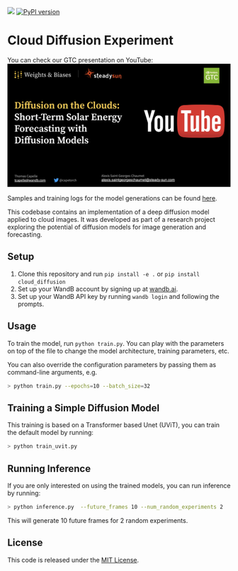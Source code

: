 [![](https://raw.githubusercontent.com/wandb/assets/main/wandb-github-badge-gradient.svg)](https://wandb.ai/capecape/ddpm_clouds/reports/Diffusion-on-the-Clouds-Short-term-solar-energy-forecasting-with-Diffusion-Models--VmlldzozNDMxNTg5)
[![PyPI version](https://badge.fury.io/py/cloud_diffusion.svg)](https://badge.fury.io/py/cloud_diffusion)


# Cloud Diffusion Experiment
You can check our GTC presentation on YouTube:
[![](assets/front.jpg)](https://www.youtube.com/watch?v=L5h9kbMMzZs)

Samples and training logs for the model generations can be found [here](https://wandb.me/gtc2023).

This codebase contains an implementation of a deep diffusion model applied to cloud images. It was developed as part of a research project exploring the potential of diffusion models for image generation and forecasting.

## Setup

1. Clone this repository and run `pip install -e .` or `pip install cloud_diffusion`
2. Set up your WandB account by signing up at [wandb.ai](https://wandb.ai/site).
3. Set up your WandB API key by running `wandb login` and following the prompts.

## Usage

To train the model, run `python train.py`. You can play with the parameters on top of the file to change the model architecture, training parameters, etc.

You can also override the configuration parameters by passing them as command-line arguments, e.g.

```bash
> python train.py --epochs=10 --batch_size=32
```

## Training a Simple Diffusion Model

This training is based on a Transformer based Unet (UViT), you can train the default model by running:

```bash
> python train_uvit.py
```

## Running Inference
If you are only interested on using the trained models, you can run inference by running:

```bash
> python inference.py  --future_frames 10 --num_random_experiments 2
```

This will generate 10 future frames for 2 random experiments.

## License

This code is released under the [MIT License](LICENSE).
